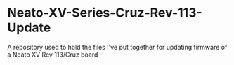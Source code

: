 # Neato-XV-Series-Cruz-Rev-113-Update
A repository used to hold the files I've put together for updating firmware of a Neato XV Rev 113/Cruz board
